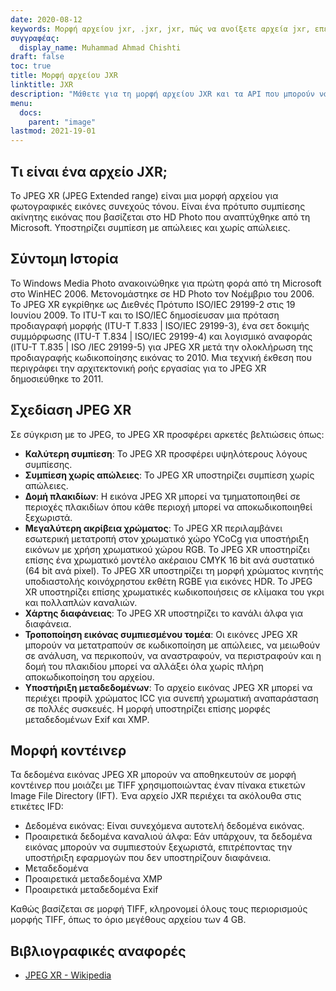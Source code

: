 ```yaml
---
date: 2020-08-12
keywords: Μορφή αρχείου jxr, .jxr, jxr, πώς να ανοίξετε αρχεία jxr, επέκταση .jxr, επέκταση jxr
συγγραφέας:
  display_name: Muhammad Ahmad Chishti
draft: false
toc: true
title: Μορφή αρχείου JXR
linktitle: JXR
description: "Μάθετε για τη μορφή αρχείου JXR και τα API που μπορούν να δημιουργήσουν και να ανοίξουν αρχεία JXR."
menu:
  docs:
    parent: "image"
lastmod: 2021-19-01
---
```


## Τι είναι ένα αρχείο JXR; ##

Το JPEG XR (JPEG Extended range) είναι μια μορφή αρχείου για φωτογραφικές εικόνες συνεχούς τόνου. Είναι ένα πρότυπο συμπίεσης ακίνητης εικόνας που βασίζεται στο HD Photo που αναπτύχθηκε από τη Microsoft. Υποστηρίζει συμπίεση με απώλειες και χωρίς απώλειες.

## Σύντομη Ιστορία ##

Το Windows Media Photo ανακοινώθηκε για πρώτη φορά από τη Microsoft στο WinHEC 2006. Μετονομάστηκε σε HD Photo τον Νοέμβριο του 2006. Το JPEG XR εγκρίθηκε ως Διεθνές Πρότυπο ISO/IEC 29199-2 στις 19 Ιουνίου 2009. Το ITU-T και το ISO/IEC δημοσίευσαν μια πρόταση προδιαγραφή μορφής (ITU-T T.833 | ISO/IEC 29199-3), ένα σετ δοκιμής συμμόρφωσης (ITU-T T.834 | ISO/IEC 29199-4) και λογισμικό αναφοράς (ITU-T T.835 | ISO /IEC 29199-5) για JPEG XR μετά την ολοκλήρωση της προδιαγραφής κωδικοποίησης εικόνας το 2010. Μια τεχνική έκθεση που περιγράφει την αρχιτεκτονική ροής εργασίας για το JPEG XR δημοσιεύθηκε το 2011.

## Σχεδίαση JPEG XR ##

Σε σύγκριση με το JPEG, το JPEG XR προσφέρει αρκετές βελτιώσεις όπως:

- **Καλύτερη συμπίεση**: Το JPEG XR προσφέρει υψηλότερους λόγους συμπίεσης.
- **Συμπίεση χωρίς απώλειες**: Το JPEG XR υποστηρίζει συμπίεση χωρίς απώλειες.
- **Δομή πλακιδίων**: Η εικόνα JPEG XR μπορεί να τμηματοποιηθεί σε περιοχές πλακιδίων όπου κάθε περιοχή μπορεί να αποκωδικοποιηθεί ξεχωριστά.
- **Μεγαλύτερη ακρίβεια χρώματος**: Το JPEG XR περιλαμβάνει εσωτερική μετατροπή στον χρωματικό χώρο YCoCg για υποστήριξη εικόνων με χρήση χρωματικού χώρου RGB. Το JPEG XR υποστηρίζει επίσης ένα χρωματικό μοντέλο ακέραιου CMYK 16 bit ανά συστατικό (64 bit ανά pixel). Το JPEG XR υποστηρίζει τη μορφή χρώματος κινητής υποδιαστολής κοινόχρηστου εκθέτη RGBE για εικόνες HDR. Το JPEG XR υποστηρίζει επίσης χρωματικές κωδικοποιήσεις σε κλίμακα του γκρι και πολλαπλών καναλιών.
- **Χάρτης διαφάνειας**: Το JPEG XR υποστηρίζει το κανάλι άλφα για διαφάνεια.
- **Τροποποίηση εικόνας συμπιεσμένου τομέα**: Οι εικόνες JPEG XR μπορούν να μετατραπούν σε κωδικοποίηση με απώλειες, να μειωθούν σε ανάλυση, να περικοπούν, να αναστραφούν, να περιστραφούν και η δομή του πλακιδίου μπορεί να αλλάξει όλα χωρίς πλήρη αποκωδικοποίηση του αρχείου.
- **Υποστήριξη μεταδεδομένων**: Το αρχείο εικόνας JPEG XR μπορεί να περιέχει προφίλ χρώματος ICC για συνεπή χρωματική αναπαράσταση σε πολλές συσκευές. Η μορφή υποστηρίζει επίσης μορφές μεταδεδομένων Exif και XMP.

## Μορφή κοντέινερ ##

Τα δεδομένα εικόνας JPEG XR μπορούν να αποθηκευτούν σε μορφή κοντέινερ που μοιάζει με TIFF χρησιμοποιώντας έναν πίνακα ετικετών Image File Directory (IFT). Ένα αρχείο JXR περιέχει τα ακόλουθα στις ετικέτες IFD:

- Δεδομένα εικόνας: Είναι συνεχόμενα αυτοτελή δεδομένα εικόνας.
- Προαιρετικά δεδομένα καναλιού άλφα: Εάν υπάρχουν, τα δεδομένα εικόνας μπορούν να συμπιεστούν ξεχωριστά, επιτρέποντας την υποστήριξη εφαρμογών που δεν υποστηρίζουν διαφάνεια.
- Μεταδεδομένα
- Προαιρετικά μεταδεδομένα XMP
- Προαιρετικά μεταδεδομένα Exif

Καθώς βασίζεται σε μορφή TIFF, κληρονομεί όλους τους περιορισμούς μορφής TIFF, όπως το όριο μεγέθους αρχείου των 4 GB.

## Βιβλιογραφικές αναφορές ##

- [JPEG XR - Wikipedia](https://en.wikipedia.org/wiki/JPEG_XR)


